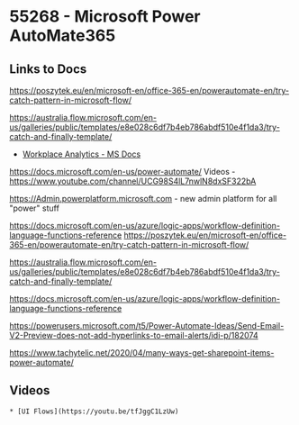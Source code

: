 
# 55268 - Microsoft Power AutoMate365

## Links to Docs
  https://poszytek.eu/en/microsoft-en/office-365-en/powerautomate-en/try-catch-pattern-in-microsoft-flow/

https://australia.flow.microsoft.com/en-us/galleries/public/templates/e8e028c6df7b4eb786abdf510e4f1da3/try-catch-and-finally-template/
  * [Workplace Analytics - MS Docs](https://docs.microsoft.com/en-us/workplace-analytics/)
  
  https://docs.microsoft.com/en-us/power-automate/
Videos - https://www.youtube.com/channel/UCG98S4lL7nwlN8dxSF322bA

https://Admin.powerplatform.microsoft.com - new admin platform for all "power" stuff

https://docs.microsoft.com/en-us/azure/logic-apps/workflow-definition-language-functions-reference
 https://poszytek.eu/en/microsoft-en/office-365-en/powerautomate-en/try-catch-pattern-in-microsoft-flow/

https://australia.flow.microsoft.com/en-us/galleries/public/templates/e8e028c6df7b4eb786abdf510e4f1da3/try-catch-and-finally-template/

https://docs.microsoft.com/en-us/azure/logic-apps/workflow-definition-language-functions-reference

https://powerusers.microsoft.com/t5/Power-Automate-Ideas/Send-Email-V2-Preview-does-not-add-hyperlinks-to-email-alerts/idi-p/182074

https://www.tachytelic.net/2020/04/many-ways-get-sharepoint-items-power-automate/

## Videos
    * [UI Flows](https://youtu.be/tfJggC1LzUw)
  
